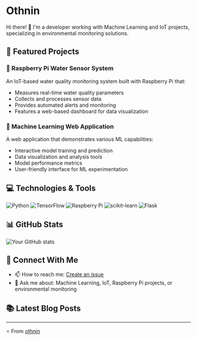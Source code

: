 # Othnin

Hi there! 👋 I'm a developer working with Machine Learning and IoT projects, specializing in environmental monitoring solutions.

## 🔭 Featured Projects

### 🌊 Raspberry Pi Water Sensor System
An IoT-based water quality monitoring system built with Raspberry Pi that:
- Measures real-time water quality parameters
- Collects and processes sensor data
- Provides automated alerts and monitoring
- Features a web-based dashboard for data visualization

### 🤖 Machine Learning Web Application
A web application that demonstrates various ML capabilities:
- Interactive model training and prediction
- Data visualization and analysis tools
- Model performance metrics
- User-friendly interface for ML experimentation

## 💻 Technologies & Tools
![Python](https://img.shields.io/badge/-Python-3776AB?style=flat&logo=Python&logoColor=white)
![TensorFlow](https://img.shields.io/badge/-TensorFlow-FF6F00?style=flat&logo=TensorFlow&logoColor=white)
![Raspberry Pi](https://img.shields.io/badge/-Raspberry%20Pi-C51A4A?style=flat&logo=Raspberry-Pi)
![scikit-learn](https://img.shields.io/badge/-scikit--learn-F7931E?style=flat&logo=scikit-learn&logoColor=white)
![Flask](https://img.shields.io/badge/-Flask-000000?style=flat&logo=Flask&logoColor=white)

## 📊 GitHub Stats
![Your GitHub stats](https://github-readme-stats.vercel.app/api?username=othnin&show_icons=true&theme=dark)

## 🤝 Connect With Me
- 📫 How to reach me: [Create an issue](https://github.com/othnin/othnin/issues)
- 💬 Ask me about: Machine Learning, IoT, Raspberry Pi projects, or environmental monitoring

## 📚 Latest Blog Posts
<!-- BLOG-POST-LIST:START -->
<!-- This section can be automated to pull from your blog if you have one -->
<!-- BLOG-POST-LIST:END -->

---
⭐️ From [othnin](https://github.com/othnin)

